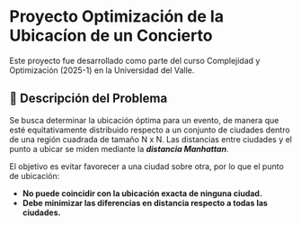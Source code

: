 # Proyecto Optimización de la Ubicacíon de un Concierto

Este proyecto fue desarrollado como parte del curso Complejidad y Optimización (2025-1) en la Universidad del Valle.

## 🧩 Descripción del Problema

Se busca determinar la ubicación óptima para un evento, de manera que esté equitativamente distribuido respecto a un conjunto de ciudades dentro de una región cuadrada de tamaño N x N. Las distancias entre ciudades y el punto a ubicar se miden mediante la ***distancia Manhattan***.

El objetivo es evitar favorecer a una ciudad sobre otra, por lo que el punto de ubicación:
* **No puede coincidir con la ubicación exacta de ninguna ciudad.**
* **Debe minimizar las diferencias en distancia respecto a todas las ciudades.**

